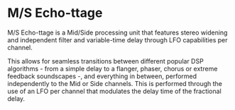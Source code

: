 # M/S Echo-ttage

M/S Echo-ttage is a Mid/Side processing unit that features stereo widening and independent filter and variable-time delay through LFO capabilities per channel.

This allows for seamless transitions between different popular DSP algorithms - from a simple delay to a flanger, phaser, chorus or extreme feedback soundscapes -, and everything in between, performed independently to the Mid or Side channels. This is performed through the use of an LFO per channel that modulates the delay time of the fractional delay.
